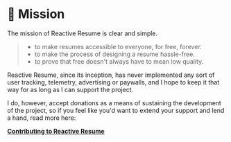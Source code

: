 # 🎴 Mission

The mission of Reactive Resume is clear and simple.

> * to make resumes accessible to everyone, for free, forever.
> * to make the process of designing a resume hassle-free.
> * to prove that free doesn't always have to mean low quality.

Reactive Resume, since its inception, has never implemented any sort of user tracking, telemetry, advertising or paywalls, and I hope to keep it that way for as long as I can support the project.

I do, however, accept donations as a means of sustaining the development of the project, so if you feel like you'd want to extend your support and lend a hand, read more here:

[**Contributing to Reactive Resume**](broken-reference)
